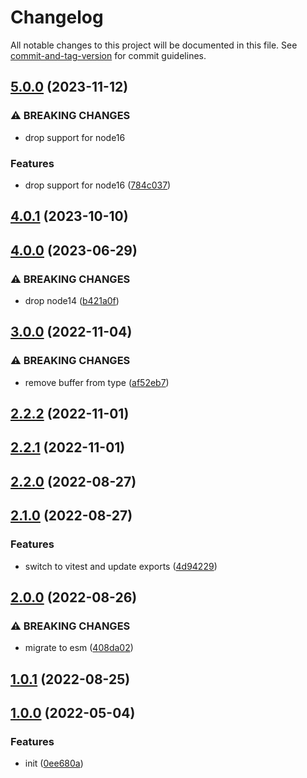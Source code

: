 # Changelog

All notable changes to this project will be documented in this file. See [commit-and-tag-version](https://github.com/absolute-version/commit-and-tag-version) for commit guidelines.

## [5.0.0](https://github.com/Mister-Hope/bcrypt-ts/compare/v4.0.1...v5.0.0) (2023-11-12)

### ⚠ BREAKING CHANGES

- drop support for node16

### Features

- drop support for node16 ([784c037](https://github.com/Mister-Hope/bcrypt-ts/commit/784c0370b9d20ca67ad1ac3235105f989b8996a9))

## [4.0.1](https://github.com/Mister-Hope/bcrypt-ts/compare/v4.0.0...v4.0.1) (2023-10-10)

## [4.0.0](https://github.com/Mister-Hope/bcrypt-ts/compare/v3.0.0...v4.0.0) (2023-06-29)

### ⚠ BREAKING CHANGES

- drop node14 ([b421a0f](https://github.com/Mister-Hope/bcrypt-ts/commit/b421a0f3cedb7c3468b8b280db8435f0655440a4))

## [3.0.0](https://github.com/Mister-Hope/bcrypt-ts/compare/v2.2.2...v3.0.0) (2022-11-04)

### ⚠ BREAKING CHANGES

- remove buffer from type ([af52eb7](https://github.com/Mister-Hope/bcrypt-ts/commit/af52eb7b630c293494273e06eb0de84e6c3e4549))

## [2.2.2](https://github.com/Mister-Hope/bcrypt-ts/compare/v2.2.1...v2.2.2) (2022-11-01)

## [2.2.1](https://github.com/Mister-Hope/bcrypt-ts/compare/v2.2.0...v2.2.1) (2022-11-01)

## [2.2.0](https://github.com/Mister-Hope/bcrypt-ts/compare/v2.1.0...v2.2.0) (2022-08-27)

## [2.1.0](https://github.com/Mister-Hope/bcrypt-ts/compare/v2.0.0...v2.1.0) (2022-08-27)

### Features

- switch to vitest and update exports ([4d94229](https://github.com/Mister-Hope/bcrypt-ts/commit/4d94229b2fa748e15c4ab6af6eb681451dc2dbb8))

## [2.0.0](https://github.com/Mister-Hope/bcrypt-ts/compare/v1.0.1...v2.0.0) (2022-08-26)

### ⚠ BREAKING CHANGES

- migrate to esm ([408da02](https://github.com/Mister-Hope/bcrypt-ts/commit/408da023c8a3ecaa11f552d512397298d8970859))

## [1.0.1](https://github.com/Mister-Hope/bcrypt-ts/compare/v1.0.0...v1.0.1) (2022-08-25)

## [1.0.0](https://github.com/Mister-Hope/bcrypt-ts/compare/0ee680a08ca85272f3428e9d24ac0f3db140a8ac...v1.0.0) (2022-05-04)

### Features

- init ([0ee680a](https://github.com/Mister-Hope/bcrypt-ts/commit/0ee680a08ca85272f3428e9d24ac0f3db140a8ac))
